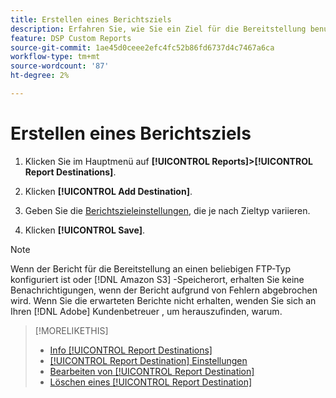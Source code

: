 ```yaml
---
title: Erstellen eines Berichtsziels
description: Erfahren Sie, wie Sie ein Ziel für die Bereitstellung benutzerdefinierter Berichte erstellen.
feature: DSP Custom Reports
source-git-commit: 1ae45d0ceee2efc4fc52b86fd6737d4c7467a6ca
workflow-type: tm+mt
source-wordcount: '87'
ht-degree: 2%

---
```



# Erstellen eines Berichtsziels

1. Klicken Sie im Hauptmenü auf **[!UICONTROL Reports]>[!UICONTROL Report Destinations]**.

1. Klicken **[!UICONTROL Add Destination]**.

1. Geben Sie die [Berichtszieleinstellungen](/help/dsp/reports/report-destinations/report-destination-settings.md), die je nach Zieltyp variieren.

1. Klicken **[!UICONTROL Save]**.

>[!NOTE]
>
> Wenn der Bericht für die Bereitstellung an einen beliebigen FTP-Typ konfiguriert ist oder [!DNL Amazon S3] -Speicherort, erhalten Sie keine Benachrichtigungen, wenn der Bericht aufgrund von Fehlern abgebrochen wird. Wenn Sie die erwarteten Berichte nicht erhalten, wenden Sie sich an Ihren [!DNL Adobe] Kundenbetreuer , um herauszufinden, warum.

>[!MORELIKETHIS]
>
>* [Info [!UICONTROL Report Destinations]](/help/dsp/reports/report-destinations/report-destination-about.md)
>* [[!UICONTROL Report Destination] Einstellungen](/help/dsp/reports/report-destinations/report-destination-settings.md)
>* [Bearbeiten von [!UICONTROL Report Destination]](/help/dsp/reports/report-destinations/report-destination-edit.md)
>* [Löschen eines [!UICONTROL Report Destination]](/help/dsp/reports/report-destinations/report-destination-delete.md)

